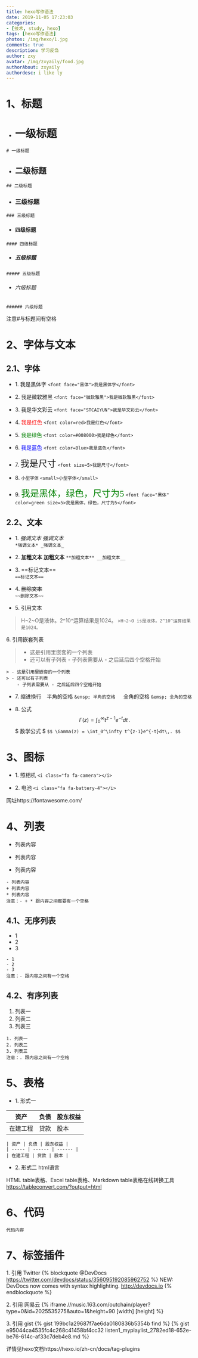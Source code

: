 ```yaml
---
title: hexo写作语法
date: 2019-11-05 17:23:03
categories:
- [技术, study, hexo]
tags: [hexo写作语法]
photos: /img/hexo/1.jpg
comments: true
description: 学习反刍
author: zxy
avatar: /img/zxyaily/food.jpg
authorAbout: zxyaily
authordesc: i like ly
---
```

# 1、标题
- # 一级标题
`# 一级标题`
- ## 二级标题
`## 二级标题`
- ### 三级标题
`### 三级标题`
- #### 四级标题
`#### 四级标题`
- ##### 五级标题
`##### 五级标题`
- ###### 六级标题
`###### 六级标题`

注意#与标题间有空格

# 2、字体与文本
## 2.1、字体
- 1\. <font face="黑体">我是黑体字</font>
`<font face="黑体">我是黑体字</font>`

- 2\. <font face="微软雅黑">我是微软雅黑</font>
`<font face="微软雅黑">我是微软雅黑</font>`

- 3\. <font face="STCAIYUN">我是华文彩云</font>
`<font face="STCAIYUN">我是华文彩云</font>`

- 4\. <font color=red>我是红色</font>
`<font color=red>我是红色</font>`

- 5\. <font color=#008000>我是绿色</font>
`<font color=#008000>我是绿色</font>`

- 6\. <font color=Blue>我是蓝色</font>
`<font color=Blue>我是蓝色</font>`

- 7\. <font size=5>我是尺寸</font>
`<font size=5>我是尺寸</font>`

- 8\. <small>小型字体</small>
`<small>小型字体</small>`

- 9\. <font face="黑体" color=green size=5>我是黑体，绿色，尺寸为5</font>
`<font face="黑体" color=green size=5>我是黑体，绿色，尺寸为5</font>`

## 2.2、文本
- 1\. *强调文本* _强调文本_  
`*强调文本* _强调文本_`

- 2\. **加粗文本** __加粗文本__ 
`**加粗文本** __加粗文本__ ` 

- 3\. ==标记文本==  
`==标记文本==` 

- 4\. ~~删除文本~~  
`~~删除文本~~` 

- 5\. 引用文本
>H~2~O是液体。2^10^运算结果是1024。
`>H~2~O is是液体。2^10^运算结果是1024。`

6\. 引用嵌套列表
> - 这是引用里嵌套的一个列表
> - 还可以有子列表
     - 子列表需要从 - 之后延后四个空格开始

    > - 这是引用里嵌套的一个列表
    > - 还可以有子列表
        - 子列表需要从 - 之后延后四个空格开始

- 7\. 缩进换行
&ensp; 半角的空格
`&ensp; 半角的空格`
&emsp; 全角的空格
`&emsp; 全角的空格`

- 8\. 公式
$$\Gamma(z) = \int_0^\infty t^{z-1}e^{-t}dt\,.$$
$ 数学公式 $
`$$
 \Gamma(z) = \int_0^\infty t^{z-1}e^{-t}dt\,.
 $$
`

# 3、图标
- 1\. 照相机 <i class="fa fa-camera"></i> 
`<i class="fa fa-camera"></i>`

- 2\. 电池 <i class="fa fa-battery-4"></i> 
`<i class="fa fa-battery-4"></i>`

网址https://fontawesome.com/

# 4、列表
- 列表内容
+ 列表内容
* 列表内容

<pre><code>- 列表内容
+ 列表内容
* 列表内容
注意：- + * 跟内容之间都要有一个空格
</code></pre>


## 4.1、无序列表
- 1
- 2
- 3

<pre><code>- 1
- 2
- 3
注意：- 跟内容之间有一个空格
</code></pre>

## 4.2、有序列表
1. 列表一
2. 列表二
3. 列表三

<pre><code>1. 列表一
2. 列表二
3. 列表三
注意：. 跟内容之间有一个空格
</code></pre>
 
# 5、表格
- 1\. 形式一

| 资产 | 负债 | 股东权益 | 
| ----- | ------ | ------ |
| 在建工程 | 贷款 | 股本 |

<pre><code>| 资产 | 负债 | 股东权益 | 
| ----- | ------ | ------ |
| 在建工程 | 贷款 | 股本 |
</code></pre>

- 2\. 形式二
html语言

HTML table表格、Excel table表格、Markdown table表格在线转换工具 https://tableconvert.com/?output=html

# 6、代码
`代码内容`



# 7、标签插件
1\. 引用 Twitter
{% blockquote @DevDocs https://twitter.com/devdocs/status/356095192085962752 %}
NEW: DevDocs now comes with syntax highlighting. http://devdocs.io
{% endblockquote %}

2\. 引用 网易云
{% iframe //music.163.com/outchain/player?type=0&id=2025535275&auto=1&height=90 [width] [height] %}

3\. 引用 gist
{% gist 199bc1a29687f7ae6da0180836b5354b find %}
{% gist e95044ca4535fc4c268c41458bf4cc32 listen1_myplaylist_2782ed18-652e-be76-614c-af33c7deb4e8.md %}  

详情见hexo文档https://hexo.io/zh-cn/docs/tag-plugins
